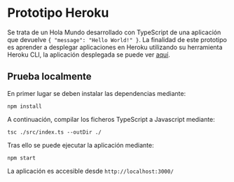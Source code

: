 # Prototipo Heroku

Se trata de un Hola Mundo desarrollado con TypeScript de una aplicación que devuelve
`{
  "message": "Hello World!"
}`. La finalidad de este prototipo es aprender a desplegar aplicaciones en Heroku utilizando su herramienta Heroku CLI, la aplicación desplegada se puede ver [aquí](https://p01-tfm2016mjuez.herokuapp.com/).

## Prueba localmente

En primer lugar se deben instalar las dependencias mediante:

```
npm install
```

A continuación, compilar los ficheros TypeScript a Javascript mediante:

```
tsc ./src/index.ts --outDir ./
```

Tras ello se puede ejecutar la aplicación mediante:

```
npm start
```

La aplicación es accesible desde `http://localhost:3000/`